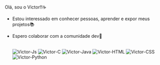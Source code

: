 Olá, sou o Victor!!☕
- Estou interessado em conhecer pessoas, aprender e expor meus projetos📚
- Espero colaborar com a comunidade dev🥰


  
  <div style="display: inline_block"><br>
  <img align="center" alt="Victor-Js" src="https://img.shields.io/badge/JavaScript-F7DF1E?style=for-the-badge&logo=javascript&logoColor=black">
  <img align="center" alt="Victor-C" src="https://img.shields.io/badge/C-00599C?style=for-the-badge&logo=c&logoColor=white">
  <img align="center" alt="Victor-Java"  src="https://img.shields.io/badge/Java-ED8B00?style=for-the-badge&logo=java&logoColor=white">
  <img align="center" alt="Victor-HTML" src="https://img.shields.io/badge/HTML5-E34F26?style=for-the-badge&logo=html5&logoColor=white">
  <img align="center" alt="Victor-CSS"  src="https://img.shields.io/badge/CSS3-1572B6?style=for-the-badge&logo=css3&logoColor=white">
  <img align="center" alt="Victor-Python" src="https://img.shields.io/badge/Python-14354C?style=for-the-badge&logo=python&logoColor=white">
</div>
